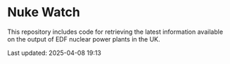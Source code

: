 # Nuke Watch

This repository includes code for retrieving the latest information available on the output of EDF nuclear power plants in the UK.

Last updated: 2025-04-08 19:13